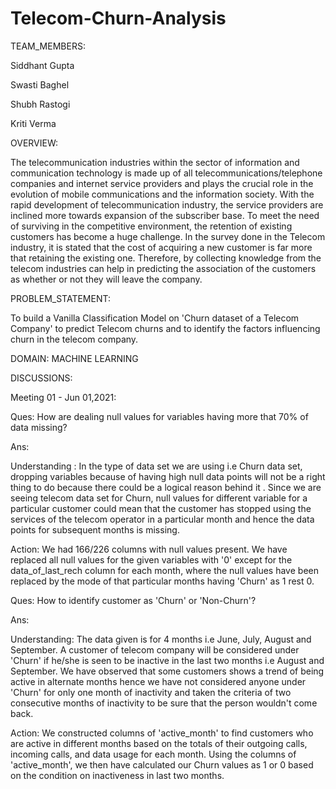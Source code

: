 # Telecom-Churn-Analysis
TEAM_MEMBERS:


Siddhant Gupta

Swasti Baghel

Shubh Rastogi

Kriti Verma


OVERVIEW:


The telecommunication industries within the sector of information and communication technology is made up of all telecommunications/telephone companies and internet service providers and plays the crucial role in the evolution of mobile communications and the information society. 
With the rapid development of telecommunication industry, the service providers are inclined more towards expansion of the subscriber base. To meet the need of surviving in the competitive environment, the retention of existing customers has become a huge challenge. 
In the survey done in the Telecom industry, it is stated that the cost of acquiring a new customer is far more that retaining the existing one. Therefore, by collecting knowledge from the telecom industries can help in predicting the association of the customers as whether or not they will leave the company.


PROBLEM_STATEMENT:


To build a Vanilla Classification Model on 'Churn dataset of a Telecom Company' to predict Telecom churns and to identify the factors influencing churn in the telecom company. 


DOMAIN: MACHINE LEARNING 


DISCUSSIONS: 


Meeting 01 - Jun 01,2021:

Ques: How are dealing null values for variables having more that 70% of data missing?

Ans:

Understanding : In the type of data set we are using i.e Churn data set, dropping variables because of having high null data points will not be a right thing to do because there could be a logical reason behind it . Since we are seeing telecom data set for Churn, null values for different variable for a particular customer could mean that the customer has stopped using the services of the telecom operator in a particular month and hence the data points for subsequent months is missing.

Action: We had 166/226 columns with null values present. We have replaced all null values for the given variables with '0' except for the data_of_last_rech column for each month, where the null values have been replaced by the mode of that particular months having 'Churn' as 1 rest 0.

Ques: How to identify customer as 'Churn' or 'Non-Churn'?

Ans:

Understanding: The data given is for 4 months i.e June, July, August and September. A customer of telecom company will be considered under 'Churn' if he/she is seen to be inactive in the last two months i.e August and September. We have observed that some customers shows a trend of being active in alternate months hence we have not considered anyone under 'Churn' for only one month of inactivity and taken the criteria of two consecutive months of inactivity to be sure that the person wouldn't come back.

Action: We constructed columns of 'active_month' to find customers who are active in different months based on the totals of their outgoing calls, incoming calls, and data usage for each month. Using the columns of 'active_month', we then have calculated our Churn values as 1 or 0 based on the condition on inactiveness in last two months.




